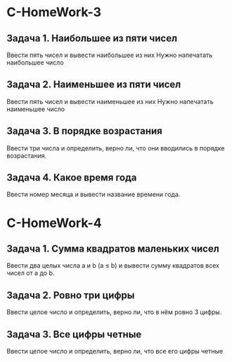 # C-HomeWork-3
## Задача 1. Наибольшее из пяти чисел
Ввести пять чисел и вывести наибольшее из них
Нужно напечатать наибольшее число
## Задача 2. Наименьшее из пяти чисел
Ввести пять чисел и вывести наименьшее из них
Нужно напечатать наименьшее число
## Задача 3. В порядке возрастания
Ввести три числа и определить, верно ли, что они вводились в порядке
возрастания.
## Задача 4. Какое время года
Ввести номер месяца и вывести название времени года.
# C-HomeWork-4
## Задача 1. Сумма квадратов маленьких чисел
Ввести два целых числа a и b (a ≤ b) и вывести сумму квадратов всех чисел от a
до b.
## Задача 2. Ровно три цифры
Ввести целое число и определить, верно ли, что в нём ровно 3 цифры.
## Задача 3. Все цифры четные
Ввести целое число и определить, верно ли, что все его цифры четные